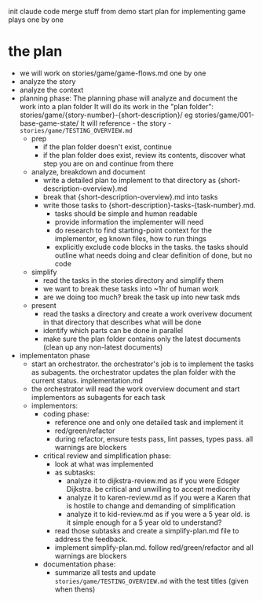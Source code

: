 init claude code
merge stuff from demo
start plan for implementing game plays one by one

# the plan
- we will work on stories/game/game-flows.md one by one
- analyze the story
- analyze the context
- planning phase:
    The planning phase will analyze and document the work into a plan folder
    It will do its work in the "plan folder": stories/game/{story-number}-{short-description}/ eg stories/game/001-base-game-state/
    It will reference
        - the story
        - `stories/game/TESTING_OVERVIEW.md` 
    - prep
        - if the plan folder doesn't exist, continue
        - if the plan folder does exist, review its contents, discover what step you are on and continue from there
    - analyze, breakdown and document
        - write a detailed plan to implement to that directory as {short-description-overview}.md
        - break that {short-description-overview}.md into tasks
        - write those tasks to {short-description}-tasks-{task-number}.md.  
            - tasks should be simple and human readable
            - provide information the implementer will need
            - do research to find starting-point context for the implementor, eg known files, how to run things
            - explicitly exclude code blocks in the tasks. the tasks should outline what needs doing and clear definition of done, but no code
    - simplify
        - read the tasks in the stories directory and simplify them
        - we want to break these tasks into ~1hr of human work
        - are we doing too much? break the task up into new task mds
    - present
        - read the tasks a directory and create a work overivew document in that directory that describes what will be done
        - identify which parts can be done in parallel
        - make sure the plan folder contains only the latest documents (clean up any non-latest documents)
- implementaton phase
    - start an orchestrator. the orchestrator's job is to implement the tasks as subagents. the orchestrator updates the plan folder with the current status. implementation.md
    - the orchestrator will read the work overview document and start implementors as subagents for each task
    - implementors:
        - coding phase:
            - reference one and only one detailed task and implement it
            - red/green/refactor
            - during refactor, ensure tests pass, lint passes, types pass. all warnings are blockers
        - critical review and simplification phase:
            - look at what was implemented
            - as subtasks:
                - analyze it to dijkstra-review.md as if you were Edsger Dijkstra. be critical and unwilling to accept mediocrity
                - analyze it to karen-review.md as if you were a Karen that is hostile to change and demanding of simplification
                - analyze it to kid-review.md as if you were a 5 year old.  is it simple enough for a 5 year old to understand?
            - read those subtasks and create a simplify-plan.md file to address the feedback. 
            - implement simplify-plan.md.  follow red/green/refactor and all warnings are blockers
        - documentation phase:
            - summarize all tests and update `stories/game/TESTING_OVERVIEW.md` with the test titles (given when thens)


